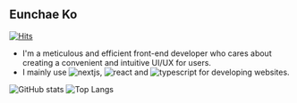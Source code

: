## Eunchae Ko

[![Hits](https://hits.seeyoufarm.com/api/count/incr/badge.svg?url=https%3A%2F%2Fgithub.com%2Fkec0130&count_bg=%2379C83D&title_bg=%23555555&icon=googlekeep.svg&icon_color=%23E7E7E7&title=visits&edge_flat=false)](https://hits.seeyoufarm.com)

- I'm a meticulous and efficient front-end developer who cares about creating a convenient and intuitive UI/UX for users.
- I mainly use ![nextjs](https://img.shields.io/badge/Next.js-000000.svg?&style=flat&logo=nextdotjs&logoColor=white), ![react](https://img.shields.io/badge/React-61DAFB.svg?&style=flat&logo=react&logoColor=white) and ![typescript](https://img.shields.io/badge/TypeScript-3178C6.svg?&style=flat&logo=typescript&logoColor=white) for developing websites.

![GitHub stats](https://github-readme-stats.vercel.app/api?username=kec0130&show_icons=true&hide=issues&count_private=true)
![Top Langs](https://github-readme-stats.vercel.app/api/top-langs/?username=kec0130&layout=compact&hide=jupyter%20notebook)
